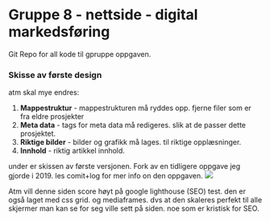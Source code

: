 # Gruppe 8 - nettside - digital markedsføring
Git Repo for all kode til gpruppe oppgaven.

### Skisse av første design
atm skal mye endres:
1. **Mappestruktur** - mappestrukturen må ryddes opp. fjerne filer som er fra eldre prosjekter
1. **Meta data** - tags for meta data må redigeres. slik at de passer dette prosjektet.
1. **Riktige bilder** - bilder og grafikk må lages. til riktige opplæsninger.
1. **Innhold** - riktig artikkel innhold.


under er skissen av første versjonen. Fork av en tidligere oppgave jeg gjorde i 2019. les comit+log for mer info on den oppgaven.
![](https://i.imgur.com/a2TXxxr.png)

Atm vill denne siden score høyt på google lighthouse (SEO) test. den er også laget med css grid. og mediaframes. dvs at den skaleres perfekt til alle skjermer man kan se for seg ville sett på siden. noe som er kristisk for SEO.
